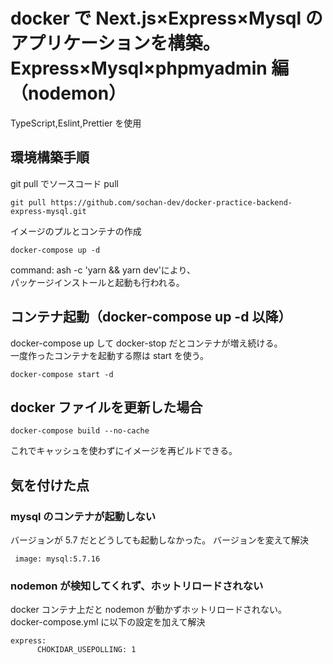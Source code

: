 # docker で Next.js×Express×Mysql のアプリケーションを構築。Express×Mysql×phpmyadmin 編　（nodemon）

TypeScript,Eslint,Prettier を使用

## 環境構築手順

git pull でソースコード pull

```
git pull https://github.com/sochan-dev/docker-practice-backend-express-mysql.git
```

イメージのプルとコンテナの作成

```
docker-compose up -d

```

command: ash -c 'yarn && yarn dev'により、<br/>
パッケージインストールと起動も行われる。

## コンテナ起動（docker-compose up -d 以降）

docker-compose up して docker-stop だとコンテナが増え続ける。<br/>
一度作ったコンテナを起動する際は start を使う。

```
docker-compose start -d
```

## docker ファイルを更新した場合

```
docker-compose build --no-cache
```

これでキャッシュを使わずにイメージを再ビルドできる。

## 気を付けた点

### mysql のコンテナが起動しない

バージョンが 5.7 だとどうしても起動しなかった。
バージョンを変えて解決

```
 image: mysql:5.7.16
```

### nodemon が検知してくれず、ホットリロードされない

docker コンテナ上だと nodemon が動かずホットリロードされない。<br/>
docker-compose.yml に以下の設定を加えて解決

```
express:
      CHOKIDAR_USEPOLLING: 1
```
